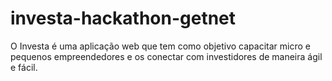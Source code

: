 # investa-hackathon-getnet
 O Investa é uma aplicação web que tem como objetivo capacitar micro e pequenos empreendedores e os conectar com investidores de maneira ágil e fácil.
